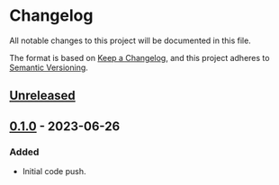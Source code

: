 # Changelog

All notable changes to this project will be documented in this file.

The format is based on [Keep a Changelog](https://keepachangelog.com/en/1.0.0/),
and this project adheres to [Semantic Versioning](https://semver.org/spec/v2.0.0.html).

## [Unreleased]

## [0.1.0] - 2023-06-26

### Added

- Initial code push.

[Unreleased]: https://github.com/unikmhz/deboog/compare/v0.1.0...HEAD
[0.1.0]: https://github.com/unikmhz/deboog/releases/tag/v0.1.0
